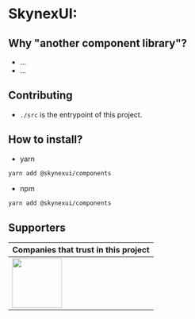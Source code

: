 # SkynexUI:

## Why "another component library"?
- ...
- ...

## Contributing
- `./src` is the entrypoint of this project.

## How to install?
- yarn
```sh
yarn add @skynexui/components
```

- npm
```sh
yarn add @skynexui/components
```

## Supporters

| Companies that trust in this project |
| --- |
| [<img src="https://www.likeaboss.com.br/wp-content/uploads/2016/02/alura-dark.svg" width="100px" />](https://alura.com.br/) |
